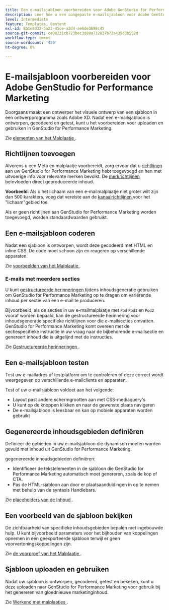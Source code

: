 ```yaml
---
title: Een e-mailsjabloon voorbereiden voor Adobe GenStudio for Performance Marketing
description: Leer hoe u een aangepaste e-mailsjabloon voor Adobe GenStudio for Performance Marketing maakt.
level: Intermediate
feature: Templates, Content
exl-id: 8b1e8d32-5a23-45ce-a2d4-ae6de3698c45
source-git-commit: ce08231cb723bec3d80a732837b72a435d3b552d
workflow-type: tm+mt
source-wordcount: '459'
ht-degree: 0%

---
```


# E-mailsjabloon voorbereiden voor Adobe GenStudio for Performance Marketing

Doorgaans maakt een ontwerper het visuele ontwerp van een sjabloon in een ontwerpprogramma zoals Adobe XD. Nadat een e-mailsjabloon is ontworpen, gecodeerd en getest, kunt u het voorbereiden voor uploaden en gebruiken in GenStudio for Performance Marketing.

Zie [ elementen van het Malplaatje ](use-templates.md#template-elements).

## Richtlijnen toevoegen

Alvorens u een Meta en malplaatje voorbereidt, zorg ervoor dat u [ richtlijnen ](/help/user-guide/guidelines/overview.md) aan uw GenStudio for Performance Marketing hebt toegevoegd en hen met uitvoerige info voor relevante merken bevolkt. De [ merkrichtlijnen ](/help/user-guide/guidelines/brands.md) beïnvloeden direct geproduceerde inhoud.

**Voorbeeld**: Als u het lichaam van een e-mailmalplaatje niet groter wilt zijn dan 500 karakters, voeg dat vereiste aan de [ kanaalrichtlijnen ](/help/user-guide/guidelines/brands.md#channel-guidelines) voor het &quot;lichaam&quot;gebied toe.

Als er geen richtlijnen aan GenStudio for Performance Marketing worden toegevoegd, worden standaardwaarden gebruikt.

## Een e-mailsjabloon coderen

Nadat een sjabloon is ontworpen, wordt deze gecodeerd met HTML en inline CSS. De code moet schoon zijn en reageren op verschillende apparaten.

Zie [ voorbeelden van het Malplaatje ](/help/user-guide/content/customize-template.md#template-examples).

### E-mails met meerdere secties

U kunt [ gestructureerde herinneringen ](/help/user-guide/effective-prompts.md#structured-prompts) tijdens inhoudsgeneratie gebruiken om GenStudio for Performance Marketing op te dragen om variërende inhoud per sectie van een e-mail te produceren.

Bijvoorbeeld, als de secties in uw e-mailmalplaatje met `Pod` `Pod1` en `Pod2` vooraf worden bepaald, kan de gestructureerde herinnering voor inhoudsgeneratie specifieke richtlijnen voor die e-mailsecties omvatten. GenStudio for Performance Marketing komt overeen met de sectiespecifieke instructie in uw vraag naar de bijbehorende e-mailsectie en genereert inhoud die is uitgelijnd met de instructies.

Zie [ Gestructureerde herinneringen ](/help/user-guide/effective-prompts.md#structured-prompts).

## Een e-mailsjabloon testen

Test uw e-mailadres of testplatform om te controleren of deze correct wordt weergegeven op verschillende e-mailclients en apparaten.

Test of uw e-mailsjabloon voldoet aan het volgende:

* Layout past andere schermgrootten aan met CSS-mediaquery&#39;s
* U kunt op de knoppen klikken en naar de gewenste plaats navigeren
* De e-mailsjabloon is leesbaar en kan op mobiele apparaten worden gebruikt

## Gegenereerde inhoudsgebieden definiëren

Definieer de gebieden in uw e-mailsjabloon die dynamisch moeten worden gevuld met inhoud uit GenStudio for Performance Marketing.

gegenereerde inhoudsgebieden definiëren:

* Identificeer de tekstelementen in de sjabloon die GenStudio for Performance Marketing automatisch moet genereren, zoals de kop of CTA.
* Pas de HTML-sjabloon aan door er plaatsaanduidingen in op te nemen met behulp van de syntaxis Handlebars.

Zie [ placeholders van de Inhoud ](/help/user-guide/content/customize-template.md#content-placeholders).

## Een voorbeeld van de sjabloon bekijken

De zichtbaarheid van specifieke inhoudsgebieden bepalen met ingebouwde hulp. U kunt bijvoorbeeld parameters voor het bijhouden van koppelingen opnemen in een geëxporteerde sjabloon terwijl er geen voorvertoningskoppelingen zijn.

Zie [ de voorproef van het Malplaatje ](/help/user-guide/content/customize-template.md#template-preview).

## Sjabloon uploaden en gebruiken

Nadat uw sjabloon is ontworpen, gecodeerd, getest en bekeken, kunt u deze uploaden naar GenStudio for Performance Marketing voor gebruik bij het genereren van gloednieuwe marketinginhoud.

Zie [ Werkend met malplaatjes ](use-templates.md).
